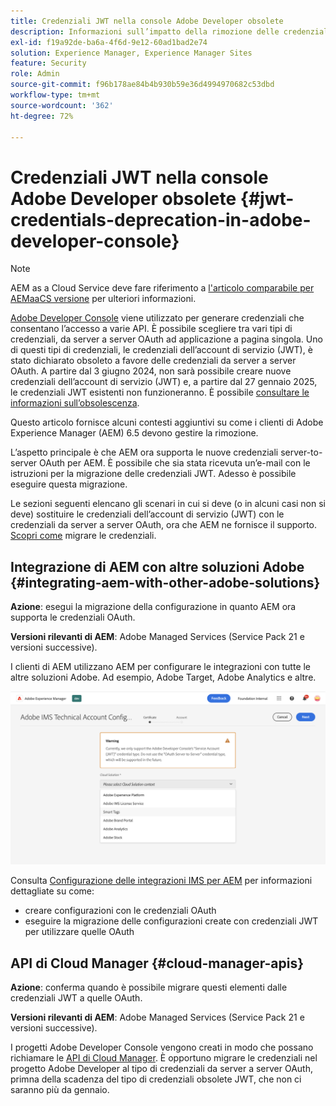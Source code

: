 ```yaml
---
title: Credenziali JWT nella console Adobe Developer obsolete
description: Informazioni sull’impatto della rimozione delle credenziali JWT in Adobe Developer Console su AEM
exl-id: f19a92de-ba6a-4f6d-9e12-60ad1bad2e74
solution: Experience Manager, Experience Manager Sites
feature: Security
role: Admin
source-git-commit: f96b178ae84b4b930b59e36d4994970682c53dbd
workflow-type: tm+mt
source-wordcount: '362'
ht-degree: 72%

---
```


# Credenziali JWT nella console Adobe Developer obsolete {#jwt-credentials-deprecation-in-adobe-developer-console}

>[!NOTE]
> AEM as a Cloud Service deve fare riferimento a [l&#39;articolo comparabile per AEMaaCS versione](https://experienceleague.adobe.com/docs/experience-manager-cloud-service/content/security/jwt-credentials-deprecation-in-adobe-developer-console.html?lang=it) per ulteriori informazioni.

[Adobe Developer Console](https://developer.adobe.com/console) viene utilizzato per generare credenziali che consentano l’accesso a varie API. È possibile scegliere tra vari tipi di credenziali, da server a server OAuth ad applicazione a pagina singola. Uno di questi tipi di credenziali, le credenziali dell’account di servizio (JWT), è stato dichiarato obsoleto a favore delle credenziali da server a server OAuth. A partire dal 3 giugno 2024, non sarà possibile creare nuove credenziali dell’account di servizio (JWT) e, a partire dal 27 gennaio 2025, le credenziali JWT esistenti non funzioneranno. È possibile [consultare le informazioni sull’obsolescenza](https://developer.adobe.com/developer-console/docs/guides/authentication/ServerToServerAuthentication/migration).

Questo articolo fornisce alcuni contesti aggiuntivi su come i clienti di Adobe Experience Manager (AEM) 6.5 devono gestire la rimozione.

L’aspetto principale è che AEM ora supporta le nuove credenziali server-to-server OAuth per AEM. È possibile che sia stata ricevuta un’e-mail con le istruzioni per la migrazione delle credenziali JWT. Adesso è possibile eseguire questa migrazione.

Le sezioni seguenti elencano gli scenari in cui si deve (o in alcuni casi non si deve) sostituire le credenziali dell’account di servizio (JWT) con le credenziali da server a server OAuth, ora che AEM ne fornisce il supporto. [Scopri come](https://developer.adobe.com/developer-console/docs/guides/authentication/ServerToServerAuthentication/migration#migration-overview) migrare le credenziali.

## Integrazione di AEM con altre soluzioni Adobe {#integrating-aem-with-other-adobe-solutions}

**Azione**: esegui la migrazione della configurazione in quanto AEM ora supporta le credenziali OAuth.

**Versioni rilevanti di AEM**: Adobe Managed Services (Service Pack 21 e versioni successive).

I clienti di AEM utilizzano AEM per configurare le integrazioni con tutte le altre soluzioni Adobe. Ad esempio, Adobe Target, Adobe Analytics e altre.

![Integrazione di AEM con altre soluzioni](/help/sites-administering/assets/jwt-deprecation.png)

Consulta [Configurazione delle integrazioni IMS per AEM](/help/sites-administering/setting-up-ims-integrations-for-aem.md) per informazioni dettagliate su come:

* creare configurazioni con le credenziali OAuth
* eseguire la migrazione delle configurazioni create con credenziali JWT per utilizzare quelle OAuth

## API di Cloud Manager {#cloud-manager-apis}

**Azione**: conferma quando è possibile migrare questi elementi dalle credenziali JWT a quelle OAuth.

**Versioni rilevanti di AEM**: Adobe Managed Services (Service Pack 21 e versioni successive).

I progetti Adobe Developer Console vengono creati in modo che possano richiamare le [API di Cloud Manager](https://developer.adobe.com/experience-cloud/cloud-manager/guides/getting-started/create-api-integration/). È opportuno migrare le credenziali nel progetto Adobe Developer al tipo di credenziali da server a server OAuth, primna della scadenza del tipo di credenziali obsolete JWT, che non ci saranno più da gennaio.
